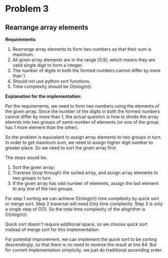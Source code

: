 # Problem 3

## Rearrange array elements

**Requirements:**

1. Rearrange array elements to form two numbers so that their sum is maximum.
2. All given array elements are in the range [0,9], which means they are valid single digit to form a integer.
3. The number of digits in both the formed numbers cannot differ by more than 1.
4. Should not use python sort functions.
5. Time complexity should be O(nlog(n)).

**Explanation for the implementation:**

Per the requirements, we need to form two numbers using the elements of the given array. Since the number of the digits in both the formed numbers cannot differ by more than 1, the actual question is how to divide the array elemnts into two groups of same number of elements (or one of the group has 1 more element than the other).

So the problem is equivalent to assign array elements to two groups in turn. In order to get maximum sum, we need to assign higher digit number to greater place. So we need to sort the given array first.

The steps would be:

1. Sort the given array;
2. Traverse (loop through) the sorted array, and assign array elements to two groups in turn.
3. If the given array has odd number of elements, assign the last element to any one of the two groups.

For step 1 sorting we can achieve O(nlog(n)) time complexity by quick sort or merge sort. Step 2 traversal will need O(n) time complexity. Step 3 is only a single step of O(1). So the total time complexity of the alogrithm is O(nlog(n)).

Quick sort doesn't require additional space, so we choose quick sort instead of merge sort for this implementation.

For potential improvement, we can implement the quick sort to be sorting descendingly, so that there is no need to reverse the result at line 84. But for current implementation simplicity, we just do traditional ascending order.

